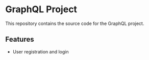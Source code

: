 # GraphQL Project

This repository contains the source code for the GraphQL project.

## Features

- User registration and login
